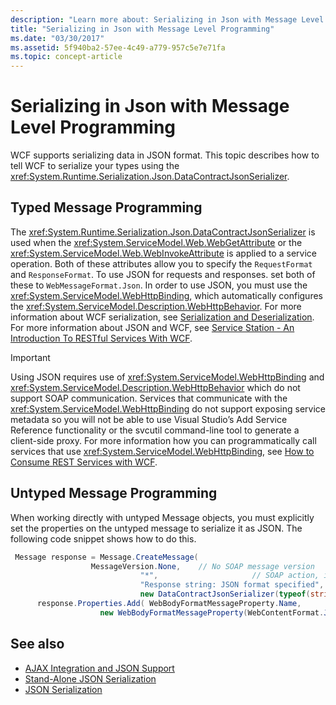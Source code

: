 ```yaml
---
description: "Learn more about: Serializing in Json with Message Level Programming"
title: "Serializing in Json with Message Level Programming"
ms.date: "03/30/2017"
ms.assetid: 5f940ba2-57ee-4c49-a779-957c5e7e71fa
ms.topic: concept-article
---
```

# Serializing in Json with Message Level Programming

WCF supports serializing data in JSON format. This topic describes how to tell WCF to serialize your types using the <xref:System.Runtime.Serialization.Json.DataContractJsonSerializer>.  
  
## Typed Message Programming  

 The <xref:System.Runtime.Serialization.Json.DataContractJsonSerializer> is used when the <xref:System.ServiceModel.Web.WebGetAttribute> or the <xref:System.ServiceModel.Web.WebInvokeAttribute> is applied to a service operation. Both of these attributes allow you to specify the `RequestFormat` and `ResponseFormat`. To use JSON for requests and responses. set both of these to `WebMessageFormat.Json`.  In order to use JSON, you must use the <xref:System.ServiceModel.WebHttpBinding>, which automatically configures the <xref:System.ServiceModel.Description.WebHttpBehavior>. For more information about WCF serialization, see [Serialization and Deserialization](serialization-and-deserialization.md). For more information about JSON and WCF, see [Service Station - An Introduction To RESTful Services With WCF](/archive/msdn-magazine/2009/january/service-station-an-introduction-to-restful-services-with-wcf).  
  
> [!IMPORTANT]
> Using JSON requires use of <xref:System.ServiceModel.WebHttpBinding> and <xref:System.ServiceModel.Description.WebHttpBehavior> which do not support SOAP communication. Services that communicate with the <xref:System.ServiceModel.WebHttpBinding> do not support exposing service metadata so you will not be able to use Visual Studio’s Add Service Reference functionality or the svcutil command-line tool to generate a client-side proxy. For more information how you can programmatically call services that use <xref:System.ServiceModel.WebHttpBinding>, see [How to Consume REST Services with WCF](/archive/blogs/pedram/how-to-consume-rest-services-with-wcf).  
  
## Untyped Message Programming  

 When working directly with untyped Message objects, you must explicitly set the properties on the untyped message to serialize it as JSON. The following code snippet shows how to do this.  
  
```csharp
 Message response = Message.CreateMessage(  
                  MessageVersion.None,    // No SOAP message version  
                             "*",                     // SOAP action, ignored since this is JSON  
                             "Response string: JSON format specified", // Message body  
                             new DataContractJsonSerializer(typeof(string))); // Specify DataContractJsonSerializer  
      response.Properties.Add( WebBodyFormatMessageProperty.Name,
                    new WebBodyFormatMessageProperty(WebContentFormat.Json)); // Use JSON format  
```  
  
## See also

- [AJAX Integration and JSON Support](ajax-integration-and-json-support.md)
- [Stand-Alone JSON Serialization](stand-alone-json-serialization.md)
- [JSON Serialization](../samples/json-serialization.md)
